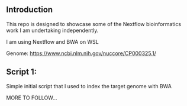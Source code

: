 ## Introduction
This repo is designed to showcase some of the Nextflow bioinformatics work I am undertaking independently.

I am using Nextflow and BWA on WSL

Genome: https://www.ncbi.nlm.nih.gov/nuccore/CP000325.1/

## Script 1:
Simple initial script that I used to index the target genome with BWA

MORE TO FOLLOW...
